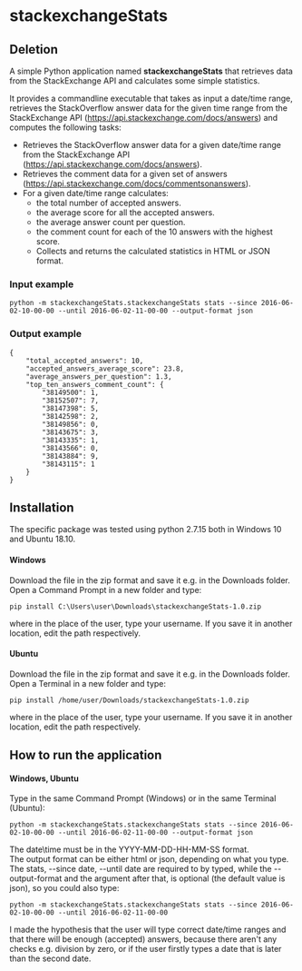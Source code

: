 # stackexchangeStats  

## Deletion
A simple Python application named **stackexchangeStats** that retrieves data from the StackExchange API and calculates some simple statistics.

It provides a commandline executable that takes as input a
date/time range, retrieves the StackOverflow answer data for the given time range from the StackExchange API (https://api.stackexchange.com/docs/answers) and computes the following tasks:

 - Retrieves the StackOverflow answer data for a given date/time range from the StackExchange API
(https://api.stackexchange.com/docs/answers).
 - Retrieves the comment data for a given set of answers (https://api.stackexchange.com/docs/commentsonanswers).
 - For a given date/time range calculates:
	 - the total number of accepted answers. 
	 - the average score for all the accepted answers. 
	 - the average answer count per question. 
	 - the comment count for each of the 10 answers with the highest score. 
	 - Collects and returns the calculated statistics in HTML or JSON format.

### Input example
``` 
python -m stackexchangeStats.stackexchangeStats stats --since 2016-06-02-10-00-00 --until 2016-06-02-11-00-00 --output-format json  
```  
### Output example
``` 
{
	"total_accepted_answers": 10,
	"accepted_answers_average_score": 23.8,
	"average_answers_per_question": 1.3,
	"top_ten_answers_comment_count": {
		"38149500": 1,
		"38152507": 7,
		"38147398": 5,
		"38142598": 2,
		"38149856": 0,
		"38143675": 3,
		"38143335": 1,
		"38143566": 0,
		"38143884": 9,
		"38143115": 1
	}
}
```  

## Installation  
The specific package was tested using python 2.7.15 both in Windows 10 and Ubuntu 18.10.  
  
#### Windows  
Download the file in the zip format and save it e.g. in the Downloads folder.  
Open a Command Prompt in a new folder and type:   
``` 
pip install C:\Users\user\Downloads\stackexchangeStats-1.0.zip  
```  
where in the place of the user, type your username. If you save it in another location, edit the path respectively.  
  
#### Ubuntu  
Download the file in the zip format and save it e.g. in the Downloads folder.  
Open a Terminal in a new folder and type:   
```
pip install /home/user/Downloads/stackexchangeStats-1.0.zip  
```  
where in the place of the user, type your username. If you save it in another location, edit the path respectively.  
  
## How to run the application  
  
#### Windows, Ubuntu  
Type in the same Command Prompt (Windows) or in the same Terminal (Ubuntu):  
```
python -m stackexchangeStats.stackexchangeStats stats --since 2016-06-02-10-00-00 --until 2016-06-02-11-00-00 --output-format json  
```  
  
The date\time must be in the YYYY-MM-DD-HH-MM-SS format.  
The output format can be either html or json, depending on what you type.  
The stats, --since date, --until date are required to by typed, while the --output-format and the argument after that, is optional (the default value is json), so you could also type:  
```
python -m stackexchangeStats.stackexchangeStats stats --since 2016-06-02-10-00-00 --until 2016-06-02-11-00-00  
```  
I made the hypothesis that the user will type correct date/time ranges and that there will be enough (accepted) answers, because there aren't any checks e.g. division by zero, or if the user firstly types a date that is later than the second date.
